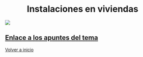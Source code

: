 <h1 align="center"> Instalaciones en viviendas </h1>

![](https://3.bp.blogspot.com/-2xGcfa8Yux4/UI2qkrFxzwI/AAAAAAAAAVs/W89kox1D3h4/s1600/20070822klpingtcn_74.Ees.SCO.png)

## [Enlace a los apuntes del tema](https://angelmicelti.github.io/4ESO/INS/index.html)

[Volver a inicio](https://github.com/angelmicelti/TecnoVilladiego4)
